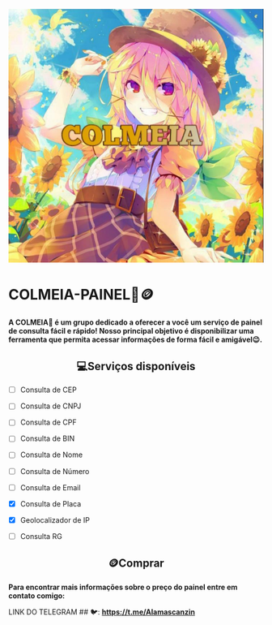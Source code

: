 ![Descrição da Imagem](IMG-20230622-WA0133.jpg)

#   COLMEIA-PAINEL🌻🪙

<p><b>A COLMEIA🌻 é um grupo dedicado a oferecer a você um serviço de painel de consulta fácil e rápido! Nosso principal objetivo é disponibilizar uma ferramenta que permita acessar informações de forma fácil e amigável😉.</b></p>

<h2 align="center">💻Serviços disponíveis</h2>

- [ ] Consulta de CEP

- [ ] Consulta de CNPJ

- [ ] Consulta de CPF

- [ ] Consulta de BIN

- [ ] Consulta de Nome

- [ ] Consulta de Número

- [ ] Consulta de Email

- [x] Consulta de Placa

- [x] Geolocalizador de IP

- [ ] Consulta RG

<h2 align="center">🪙Comprar</h2>

<p><b>Para encontrar mais informações sobre o preço do painel entre em contato comigo:</b></p>

LINK DO TELEGRAM ## 🐦: 
**https://t.me/Alamascanzin**














